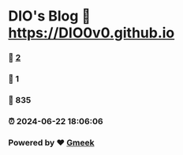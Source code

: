 # DIO's Blog :link: https://DIO0v0.github.io 
### :page_facing_up: [2](https://DIO0v0.github.io/tag.html) 
### :speech_balloon: 1 
### :hibiscus: 835 
### :alarm_clock: 2024-06-22 18:06:06 
### Powered by :heart: [Gmeek](https://github.com/Meekdai/Gmeek)
